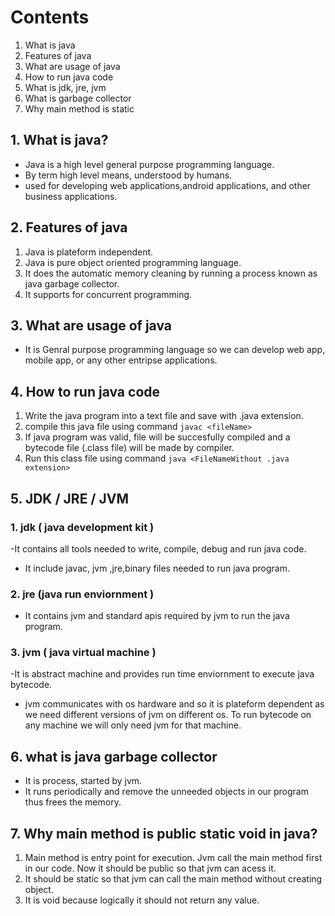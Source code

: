 # Contents
1. What is java 
2. Features of java 
3. What are usage of java
4. How to run java code 
5. What is jdk, jre, jvm 
6. What is garbage collector
7. Why main method is static 

## 1. What is java?
- Java is a high level general purpose programming language.
- By term high level means, understood by humans.
- used for developing web applications,android applications, and other business applications.

## 2. Features of java 
1. Java is plateform independent.
2. Java is pure object oriented programming language.
3. It does the automatic memory cleaning by running a process known as java garbage collector.
4. It supports for concurrent programming.

## 3. What are usage of java
- It is Genral purpose programming language so we can develop web app, mobile app, or any other entripse applications.

## 4. How to run java code 
1. Write the java program into a text file and save with .java extension.
2. compile this java file using command `javac <fileName>`
3. If java program was valid, file will be succesfully compiled and a bytecode file (.class file) will be made by compiler.
4. Run this class file using command `java <FileNameWithout .java extension>`

## 5. JDK / JRE / JVM 
### 1.  jdk ( java development kit ) 
-It contains all tools needed to write, compile, debug and run java code. 
- It include javac, jvm ,jre,binary files needed to run java program.

### 2. jre (java run enviornment ) 
- It contains jvm and standard apis required by jvm to run the java program.

### 3. jvm ( java virtual machine ) 
-It is abstract machine and provides run time enviornment to execute java bytecode. 
- jvm communicates with os hardware and so it is plateform dependent as we need different versions of jvm on different os. To run bytecode on any machine we will only need jvm for that machine.

## 6. what is java garbage collector
- It is process, started by jvm.
- It runs periodically and remove the unneeded objects in our program thus frees the memory.

## 7. Why main method is public static void in java?
1. Main method is entry point for execution. Jvm call the main method first in our code. Now it should be public so that jvm can acess it.
2. It should be static so that jvm can call the main method without creating object.
3. It is void because logically it should not return any value.   
